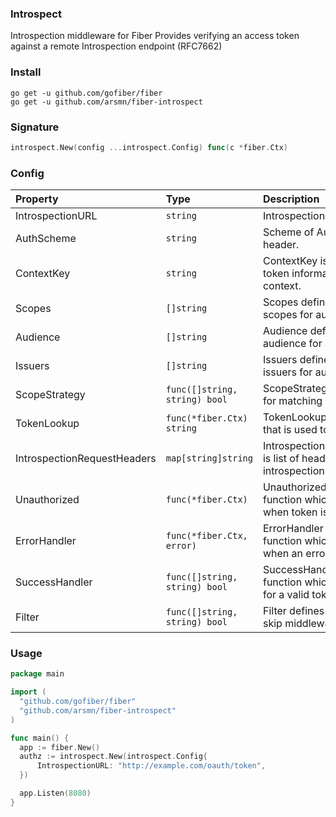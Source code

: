 ### Introspect
Introspection middleware for Fiber
Provides verifying an access token against a remote Introspection endpoint (RFC7662) 

### Install
```
go get -u github.com/gofiber/fiber
go get -u github.com/arsmn/fiber-introspect
```

### Signature
```go
introspect.New(config ...introspect.Config) func(c *fiber.Ctx)
```

### Config
| Property | Type | Description | Default |
| :--- | :--- | :--- | :--- |
| IntrospectionURL | `string` | Introspection endpoint url | `""` |
| AuthScheme | `string` | Scheme of Authorization header. | `"Bearer"` |
| ContextKey | `string` | ContextKey is used to store token information into context. | `"user"` |
| Scopes | `[]string` | Scopes defines required scopes for authorization. | `nil` |
| Audience | `[]string` | Audience defines required audience for authorization. | `nil` |
| Issuers | `[]string` | Issuers defines required issuers for authorization. | `nil` |
| ScopeStrategy | `func([]string, string) bool` | ScopeStrategy is a strategy for matching scopes. | `nil` |
| TokenLookup | `func(*fiber.Ctx) string` | TokenLookup is a function that is used to look up token. | `TokenFromHeader` |
| IntrospectionRequestHeaders | `map[string]string` | IntrospectionRequestHeaders is list of headers to send to introspection endpoint. | `nil` |
| Unauthorized | `func(*fiber.Ctx)` | Unauthorized defines a function which is executed when token is invalid | `401` |
| ErrorHandler | `func(*fiber.Ctx, error)` | ErrorHandler defines a function which is executed when an error occures. | `500 or 400 for malformed token` |
| SuccessHandler | `func([]string, string) bool` | SuccessHandler defines a function which is executed for a valid token. | `nil` |
| Filter | `func([]string, string) bool` | Filter defines a function to skip middleware | `nil` |

### Usage

```go
package main

import (
  "github.com/gofiber/fiber"
  "github.com/arsmn/fiber-introspect"
)

func main() {
  app := fiber.New()
  authz := introspect.New(introspect.Config{
      IntrospectionURL: "http://example.com/oauth/token",
  })

  app.Listen(8080)
}
```